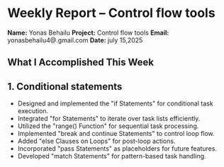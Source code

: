 # Weekly Report –   Control flow tools
**Name:** Yonas Behailu
**Project:** Control flow tools
 **Email:** yonasbehailu4@.gmail.com
**Date:**  july 15,2025

##  What I Accomplished This Week

## 1.  Conditional statements

- Designed and implemented the "if Statements" for conditional task execution.
- Integrated "for Statements" to iterate over task lists efficiently.
- Utilized the "range() Function" for sequential task processing.
- Implemented "break and continue Statements" to control loop flow.
- Added "else Clauses on Loops" for post-loop actions.
- Incorporated "pass Statements" as placeholders for future features.
- Developed "match Statements" for pattern-based task handling.
